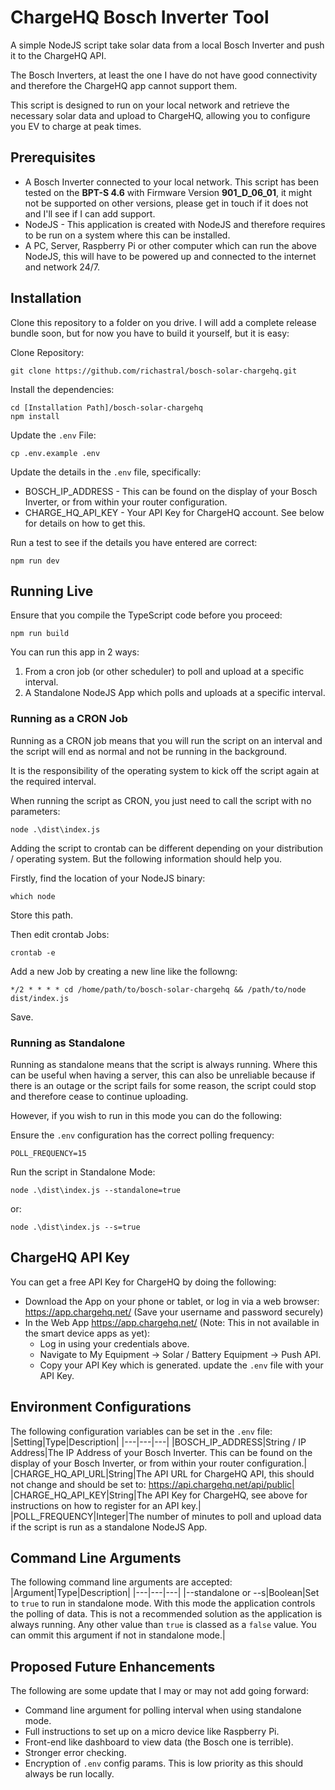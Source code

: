 # ChargeHQ Bosch Inverter Tool
A simple NodeJS script take solar data from a local Bosch Inverter and push it to the ChargeHQ API.

The Bosch Inverters, at least the one I have do not have good connectivity and therefore the ChargeHQ app cannot support them.

This script is designed to run on your local network and retrieve the necessary solar data and upload to ChargeHQ, allowing you to configure you EV to charge at peak times.

## Prerequisites
 - A Bosch Inverter connected to your local network.  This script has been tested on the **BPT-S 4.6** with Firmware Version **901_D_06_01**, it might not be supported on other versions, please get in touch if it does not and I'll see if I can add support.
 - NodeJS - This application is created with NodeJS and therefore requires to be run on a system where this can be installed.
 - A PC, Server, Raspberry Pi or other computer which can run the above NodeJS, this will have to be powered up and connected to the internet and network 24/7.

## Installation
Clone this repository to a folder on you drive.  I will add a complete release bundle soon, but for now you have to build it yourself, but it is easy:

Clone Repository:
```
git clone https://github.com/richastral/bosch-solar-chargehq.git
```

Install the dependencies:
```
cd [Installation Path]/bosch-solar-chargehq
npm install
```

Update the `.env` File:
```
cp .env.example .env
```

Update the details in the `.env` file, specifically:
 - BOSCH_IP_ADDRESS - This can be found on the display of your Bosch Inverter, or from within your router configuration.
 - CHARGE_HQ_API_KEY - Your API Key for ChargeHQ account.  See below for details on how to get this.

Run a test to see if the details you have entered are correct:
```
npm run dev
```

## Running Live
Ensure that you compile the TypeScript code before you proceed:
```
npm run build
```

You can run this app in 2 ways:
1) From a cron job (or other scheduler) to poll and upload at a specific interval.
2) A Standalone NodeJS App which polls and uploads at a specific interval.

### Running as a CRON Job
Running as a CRON job means that you will run the script on an interval and the script will end as normal and not be running in the background.

It is the responsibility of the operating system to kick off the script again at the required interval.

When running the script as CRON, you just need to call the script with no parameters:
```
node .\dist\index.js
```

Adding the script to crontab can be different depending on your distribution / operating system.  But the following information should help you.

Firstly, find the location of your NodeJS binary:
```
which node
```

Store this path.

Then edit crontab Jobs:
```
crontab -e
```


Add a new Job by creating a new line like the followng:
```
*/2 * * * * cd /home/path/to/bosch-solar-chargehq && /path/to/node dist/index.js
```

Save.

### Running as Standalone
Running as standalone means that the script is always running.  Where this can be useful when having a server, this can also be unreliable because if there is an outage or the script fails for some reason, the script could stop and therefore cease to continue uploading.

However, if you wish to run in this mode you can do the following:

Ensure the `.env` configuration has the correct polling frequency:
```
POLL_FREQUENCY=15
```

Run the script in Standalone Mode:
```
node .\dist\index.js --standalone=true
```
or:
```
node .\dist\index.js --s=true
```

## ChargeHQ API Key
You can get a free API Key for ChargeHQ by doing the following:
 - Download the App on your phone or tablet, or log in via a web browser: https://app.chargehq.net/ (Save your username and password securely)
 - In the Web App https://app.chargehq.net/ (Note: This in not available in the smart device apps as yet):
    - Log in using your credentials above.
    - Navigate to My Equipment -> Solar / Battery Equipment -> Push API.
    - Copy your API Key which is generated.
 update the `.env` file with your API Key.

## Environment Configurations
The following configuration variables can be set in the `.env` file:
|Setting|Type|Description|
|---|---|---|
|BOSCH_IP_ADDRESS|String / IP Address|The IP Address of your Bosch Inverter.  This can be found on the display of your Bosch Inverter, or from within your router configuration.|
|CHARGE_HQ_API_URL|String|The API URL for ChargeHQ API, this should not change and should be set to: https://api.chargehq.net/api/public|
|CHARGE_HQ_API_KEY|String|The API Key for ChargeHQ, see above for instructions on how to register for an API key.|
|POLL_FREQUENCY|Integer|The number of minutes to poll and upload data if the script is run as a standalone NodeJS App.

## Command Line Arguments
The following command line arguments are accepted:
|Argument|Type|Description|
|---|---|---|
|--standalone or --s|Boolean|Set to `true` to run in standalone mode.  With this mode the application controls the polling of data.  This is not a recommended solution as the application is always running.  Any other value than `true` is classed as a `false` value.  You can ommit this argument if not in standalone mode.|

## Proposed Future Enhancements
The following are some update that I may or may not add going forward:
 - Command line argument for polling interval when using standalone mode.
 - Full instructions to set up on a micro device like Raspberry Pi.
 - Front-end like dashboard to view data (the Bosch one is terrible).
 - Stronger error checking.
 - Encryption of `.env` config params.  This is low priority as this should always be run locally.